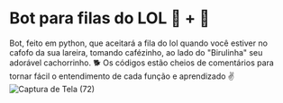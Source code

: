 # Bot para filas do LOL 🤖 + 🐍
Bot, feito em python, que aceitará a fila do lol quando você estiver no cafofo da sua lareira, tomando cafézinho, ao lado do "Birulinha" seu adorável cachorrinho. 🐕 
Os códigos estão cheios de comentários para tornar fácil o entendimento de cada função e aprendizado ✌
![Captura de Tela (72)](https://user-images.githubusercontent.com/100971089/167450915-087b4318-c60b-45d1-ae79-a262a976bf59.png)
